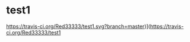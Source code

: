 # test1
https://travis-ci.org/Red33333/test1.svg?branch=master)](https://travis-ci.org/Red33333/test1
